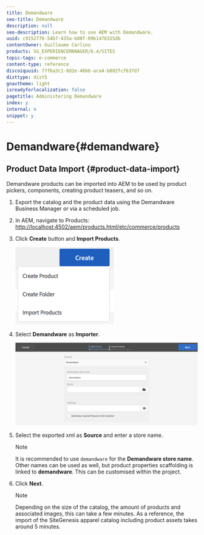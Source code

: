 ```yaml
---
title: Demandware
seo-title: Demandware
description: null
seo-description: Learn how to use AEM with Demandware.
uuid: c9152776-54b7-435a-b08f-09b1476315db
contentOwner: Guillaume Carlino
products: SG_EXPERIENCEMANAGER/6.4/SITES
topic-tags: e-commerce
content-type: reference
discoiquuid: 77fba3c1-8d2e-4666-aca4-b802fcf637d7
disttype: dist5
gnavtheme: light
isreadyforlocalization: false
pagetitle: Administering Demandware
index: y
internal: n
snippet: y
---
```


# Demandware{#demandware}

## Product Data Import {#product-data-import}

Demandware products can be imported into AEM to be used by product pickers, components, creating product teasers, and so on.

1. Export the catalog and the product data using the Demandware Business Manager or via a scheduled job.
1. In AEM, navigate to Products: [http://localhost:4502/aem/products.html/etc/commerce/products](http://localhost:4502/aem/products.html/etc/commerce/products)
1. Click **Create** button and **Import Products**.

   ![](assets/chlimage_1-84.png)

1. Select **Demandware** as **Importer**.

   ![](assets/chlimage_1-85.png)

1. Select the exported xml as **Source** and enter a store name.

   >[!NOTE]
   >
   >It is recommended to use `demandware` for the **Demandware store name**. Other names can be used as well, but product properties scaffolding is linked to **demandware**. This can be customised within the project.

1. Click **Next**.

   >[!NOTE]
   >
   >Depending on the size of the catalog, the amount of products and associated images, this can take a few minutes. As a reference, the import of the SiteGenesis apparel catalog including product assets takes around 5 minutes.

